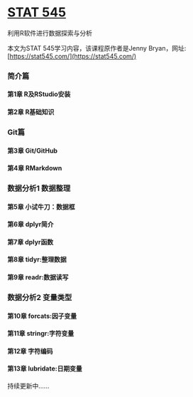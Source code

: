 # [STAT 545](https://stat545.com/) 
利用R软件进行数据探索与分析

本文为STAT 545学习内容，该课程原作者是Jenny Bryan，网址:[https://stat545.com/](https://stat545.com/) 
### 简介篇
#### 第1章 R及RStudio安装
#### 第2章 R基础知识

### Git篇
#### 第3章 Git/GitHub
#### 第4章 RMarkdown

### 数据分析1 数据整理
#### 第5章 小试牛刀：数据框
#### 第6章 dplyr简介
#### 第7章 dplyr函数
#### 第8章 tidyr:整理数据
#### 第9章 readr:数据读写

### 数据分析2 变量类型
#### 第10章 forcats:因子变量
#### 第11章 stringr:字符变量
#### 第12章 字符编码
#### 第13章 lubridate:日期变量

持续更新中......
